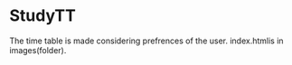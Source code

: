 # StudyTT
The time table is made considering prefrences of the user. 
index.htmlis in images(folder).
